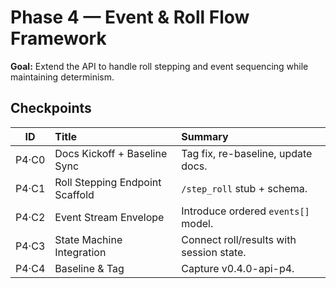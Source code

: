 # Phase 4 — Event & Roll Flow Framework

**Goal:** Extend the API to handle roll stepping and event sequencing while maintaining determinism.

## Checkpoints
| ID | Title | Summary |
|:--:|:------|:---------|
| P4·C0 | Docs Kickoff + Baseline Sync | Tag fix, re-baseline, update docs. |
| P4·C1 | Roll Stepping Endpoint Scaffold | `/step_roll` stub + schema. |
| P4·C2 | Event Stream Envelope | Introduce ordered `events[]` model. |
| P4·C3 | State Machine Integration | Connect roll/results with session state. |
| P4·C4 | Baseline & Tag | Capture v0.4.0-api-p4. |
